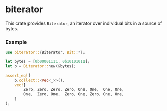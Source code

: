 # biterator
This crate provides `Biterator`, an iterator over individual bits in a source of bytes.

### Example
```rust
use biterator::{Biterator, Bit::*};

let bytes = [0b00001111, 0b10101011];
let b = Biterator::new(&bytes);

assert_eq!(
    b.collect::<Vec<_>>(),
    vec![
        Zero, Zero, Zero, Zero, One, One,  One, One,
        One,  Zero, One,  Zero, One, Zero, One, One,
    ]
);
```
